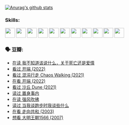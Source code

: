 
[![Anurag's github stats](https://github-readme-stats.vercel.app/api?username=w940853815)](https://github.com/anuraghazra/github-readme-stats)

### Skills:

<code><img height="32" src="https://cdn.jsdelivr.net/npm/simple-icons@v5/icons/python.svg"></code>
<code><img height="32" src="https://cdn.jsdelivr.net/npm/simple-icons@v5/icons/javascript.svg"></code>
<code><img height="32" src="https://cdn.jsdelivr.net/npm/simple-icons@v5/icons/django.svg"></code>
<code><img height="32" src="https://cdn.jsdelivr.net/npm/simple-icons@v5/icons/flask.svg"></code>
<code><img height="32" src="https://cdn.jsdelivr.net/npm/simple-icons@v5/icons/vuetify.svg"></code>
<code><img height="32" src="https://cdn.jsdelivr.net/npm/simple-icons@v5/icons/git.svg"></code>
<code><img height="32" src="https://cdn.jsdelivr.net/npm/simple-icons@v5/icons/docker.svg"></code>
<code><img height="32" src="https://cdn.jsdelivr.net/npm/simple-icons@v5/icons/postgresql.svg"></code>
<code><img height="32" src="https://cdn.jsdelivr.net/npm/simple-icons@v5/icons/elasticsearch.svg"></code>
<code><img height="32" src="https://cdn.jsdelivr.net/npm/simple-icons@v5/icons/macos.svg"></code>
<code><img height="32" src="https://cdn.jsdelivr.net/npm/simple-icons@v5/icons/linux.svg"></code>

### 🗣 豆瓣:

<!-- DOUBAN-ACTIVITIES:START -->
- [在读 我不知道该说什么，关于死亡还是爱情](https://www.douban.com/people/136069238/status/3742672820/?_i=43602695)
- [看过 开端‎ (2022)](https://www.douban.com/people/136069238/status/3737530861/?_i=43602695)
- [看过 混沌行走 Chaos Walking‎ (2021)](https://www.douban.com/people/136069238/status/3734828206/?_i=43602695)
- [在看 开端‎ (2022)](https://www.douban.com/people/136069238/status/3733533297/?_i=43602695)
- [看过 沙丘 Dune‎ (2021)](https://www.douban.com/people/136069238/status/3726869471/?_i=43602695)
- [读过 置身事内](https://www.douban.com/people/136069238/status/3726223867/?_i=43602695)
- [在读 强风吹拂](https://www.douban.com/people/136069238/status/3725395475/?_i=43602695)
- [读过 当我谈跑步时我谈些什么](https://www.douban.com/people/136069238/status/3715422296/?_i=43602695)
- [在看 走向共和‎ (2003)](https://www.douban.com/people/136069238/status/3711470443/?_i=43602695)
- [想看 大明王朝1566‎ (2007)](https://www.douban.com/people/136069238/status/3710980213/?_i=43602695)
<!-- DOUBAN-ACTIVITIES:END -->
<!--
**w940853815/w940853815** is a ✨ _special_ ✨ repository because its `README.md` (this file) appears on your GitHub profile.

Here are some ideas to get you started:

- 🔭 I’m currently working on ...
- 🌱 I’m currently learning ...
- 👯 I’m looking to collaborate on ...
- 🤔 I’m looking for help with ...
- 💬 Ask me about ...
- 📫 How to reach me: ...
- 😄 Pronouns: ...
- ⚡ Fun fact: ...
-->
